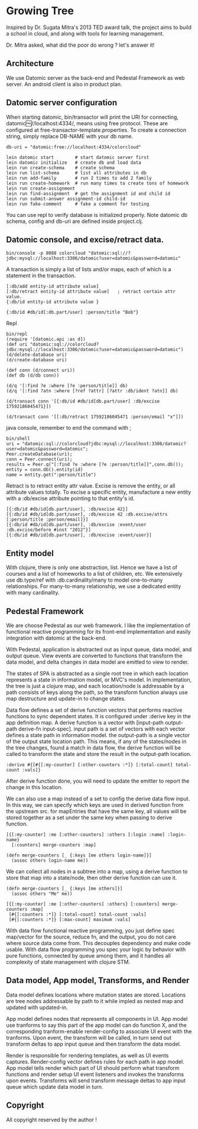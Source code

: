 # Growing Tree

Inspired by Dr. Sugata Mitra's 2013 TED award talk, the project aims to build a school in cloud, and along with tools for learning management.

Dr. Mitra asked, what did the poor do wrong ? let's answer it!


## Architecture

We use Datomic server as the back-end and Pedestal Framework as web server. An android client is also in product plan.

## Datomic server configuration

When starting datomic, bin/transactor will print the URI for connecting,
datomic:free://localhost:4334/<DB-NAME>, means using free protocol. These are configured at free-transactor-template.properties.
To create a connection string, simply replace DB-NAME with your db name.

    db-uri = "datomic:free://localhost:4334/colorcloud"

    lein datomic start        # start datomic server first
    lein datomic initialize   # create db and load data
    lein run create-schema    # create schema
    lein run list-schema      # list all attributes in db
    lein run add-family       # run 2 times to add 2 family
    lein run create-homework  # run many times to create tons of homework
    lein run create-assignment
    lein run find-assignment  # get the assignment id and child id
    lein run submit-answer assignment-id child-id
    lein run fake-comment     # fake a comment for testing

You can use repl to verify database is initialized properly. Note datomic db schema, config and db-uri are defined inside project.clj.

## Datomic console, and excise/retract data.
    
    bin/console -p 8088 colorcloud "datomic:sql://?jdbc:mysql://localhost:3306/datomic?user=datomic&password=datomic"

A transaction is simply a list of lists and/or maps, each of which is a statement in the transaction.

    [:db/add entity-id attribute value]
    [:db/retract entity-id attribute value]   ; retract certain attr value.
    {:db/id entity-id attribute value }

    {:db/id #db/id[:db.part/user] :person/title "Bob"}

Repl

    bin/repl
    (require '[datomic.api :as d])
    (def uri "datomic:sql://colorcloud?jdbc:mysql://localhost:3306/datomic?user=datomic&password=datomic")
    (d/delete-database uri)
    (d/create-database uri)

    (def conn (d/connect uri))
    (def db (d/db conn))

    (d/q '[:find ?e :where [?e :person/title]] db)
    (d/q '[:find ?atn :where [?ref ?attr] [?attr :db/ident ?atn]] db)

    (d/transact conn '[{:db/id #db/id[db.part/user] :db/excise 17592186045471}])

    (d/transact conn '[[:db/retract 17592186045471 :person/email "x"]])

java console, remember to end the command with ;
    
    bin/shell
    uri = "datomic:sql://colorcloud?jdbc:mysql://localhost:3306/datomic?user=datomic&password=datomic";
    Peer.createDatabase(uri);
    conn = Peer.connect(uri);
    results = Peer.q("[:find ?e :where [?e :person/title]]",conn.db());
    entity = conn.db().entity(id)
    name = entity.get(":person/title")

Retract is to retract entity attr value.
Excise is remove the entity, or all attribute values totally.
To excise a specific entity, manufacture a new entity with a :db/excise attribute pointing to that entity's id. 
    
    [{:db/id #db/id[db.part/user], :db/excise 42}]
    [{:db/id #db/id[db.part/user], :db/excise 42 :db.excise/attrs [:person/title :person/email]}]
    [{:db/id #db/id[db.part/user], :db/excise :event/user :db.excise/before #inst "2012"}]
    [{:db/id #db/id[db.part/user], :db/excise :event/user}]


## Entity model

With clojure, there is only one abstraction, list. Hence we have a list of courses and a list of homeworks to a list of children, etc. We extensively use db.type/ref with :db.cardinality/many to model one-to-many relationships. For many-to-many relationship, we use a dedicated entity with many cardinality.


## Pedestal Framework

We are choose Pedestal as our web framework. I like the implementation of functional reactive programming for its front-end implementation and easily integration with datomic at the back-end.

With Pedestal, application is abstracted out as input queue, data model, and output queue. View events are converted to functions that transform the data model, and delta changes in data model are emitted to view to render.

The states of SPA is abstracted as a single root tree in which each location represents a state in information model, or MVC's model. In implementation, the tree is just a clojure map, and each location/node is addressable by a path consists of keys along the path, so the transform function always use map destructure and update-in to change states.

Data flow defines a set of derive function vectors that performs reactive functions to sync dependent states. It is configured under :derive key in the app definition map.
A derive function is a vector with [input-path output-path derive-fn input-spec].
input path is a set of vectors with each vector defines a state path in information model. the output-path is a single vector of the output state location path.
This means, if any of the states/nodes in the tree changes, found a match in data flow, the derive function will be called to transform the state and store the result in the output-path location.

    :derive #{[#{[:my-counter] [:other-counters :*]} [:total-count] total-count :vals]}

After derive function done, you will need to update the emitter to report the change in this location.

We can also use a map instead of a set to config the derive data flow input. In this way, we can specify which keys are used in derived function from the upstream src.
for mapEntries that have the same key, all values will be stored together as a set under the same key when passing to derive function.

    [{[:my-counter] :me [:other-counters] :others [:login :name] :login-name}
      [:counters] merge-counters :map]

    (defn merge-counters [_ {:keys [me others login-name]}]
      (assoc others login-name me))

We can collect all nodes in a subtree into a map, using a derive function to store that map into a state/node, then other derive function can use it.

    (defn merge-counters [_ {:keys [me others]}]
      (assoc others "Me" me))

    [{[:my-counter] :me [:other-counters] :others} [:counters] merge-counters :map]
     [#{[:counters :*]} [:total-count] total-count :vals]
     [#{[:counters :*]} [:max-count] maximum :vals]

With data flow functional reactive programming, you just define spec map/vector for the source, reduce fn, and the output, you do not care where source data come from. This decouples dependency and make code usable. With data flow programming you spec your logic by behavior with pure functions, connected by queue among them, and it handles all complexity of state management with clojure STM.

## Data model, App model, Transforms, and Render

Data model defines locations where mutation states are stored. Locations are tree nodes addressable by path to it while impled as nested map and updated with updated-in.

App model defines nodes that represents all components in UI. App model use tranforms to say this part of the app model can do function X, and the corresponding tranform-enable render-config to associate UI event with the tranforms. Upon event, the transform will be called, in turn send out transform deltas to app input queue and then transform the data model.


Render is responsible for rendering templates, as well as UI events captures. Render-config vector defines rules for each path in app model. App model tells render which part of UI should perform what transform functions and render setup UI event listeners and invokes the transforms upon events. Transforms will send transform message deltas to app input queue which update data model in turn.


## Copyright

All copyright reserved by the author !
